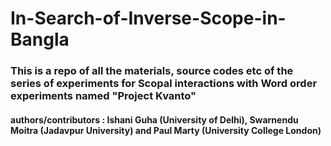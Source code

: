 # In-Search-of-Inverse-Scope-in-Bangla

### This is a repo of all the materials, source codes etc of the series of experiments for Scopal interactions with Word order experiments named "Project Kvanto"

#### authors/contributors : Ishani Guha (University of Delhi), Swarnendu Moitra (Jadavpur University) and Paul Marty (University College London)
